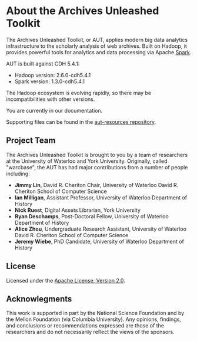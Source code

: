 # About the Archives Unleashed Toolkit

The Archives Unleashed Toolkit, or AUT, applies modern big data analytics infrastructure to the scholarly analysis of web archives. Built on Hadoop, it provides powerful tools for analytics and data processing via Apache [Spark](http://spark.apache.org/).


AUT is built against CDH 5.4.1:
+ Hadoop version: 2.6.0-cdh5.4.1
+ Spark version: 1.3.0-cdh5.4.1

The Hadoop ecosystem is evolving rapidly, so there may be incompatibilities with other versions.

You are currently in our documentation.

Supporting files can be found in the [aut-resources repository](https://github.com/lintool/warcbase-resources).

## Project Team

The Archives Unleashed Toolkit is brought to you by a team of researchers at the University of Waterloo and York University.  Originally, called "warcbase", the AUT has had major contributions from a number of people including:

- **Jimmy Lin**, David R. Cheriton Chair, University of Waterloo David R. Cheriton School of Computer Science
- **Ian Milligan**, Assistant Professor, University of Waterloo Department of History
- **Nick Ruest**, Digital Assets Librarian, York University
- **Ryan Deschamps**, Post-Doctoral Fellow, University of Waterloo Department of History 
- **Alice Zhou**, Undergraduate Research Assistant, University of Waterloo David R. Cheriton School of Computer Science
- **Jeremy Wiebe**, PhD Candidate, University of Waterloo Department of History


## License

Licensed under the [Apache License, Version 2.0](http://www.apache.org/licenses/LICENSE-2.0).

## Acknowlegments

This work is supported in part by the National Science Foundation and by the Mellon Foundation (via Columbia University). Any opinions, findings, and conclusions or recommendations expressed are those of the researchers and do not necessarily reflect the views of the sponsors.
